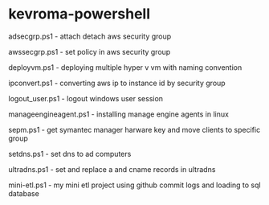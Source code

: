# kevroma-powershell

adsecgrp.ps1 - attach detach aws security group

awssecgrp.ps1 - set policy in aws security group

deployvm.ps1 - deploying multiple hyper v vm with naming convention

ipconvert.ps1 - converting aws ip to instance id by security group

logout_user.ps1 - logout windows user session

manageengineagent.ps1 - installing manage engine agents in linux

sepm.ps1 - get symantec manager harware key and move clients to specific group

setdns.ps1 - set dns to ad computers

ultradns.ps1 - set and replace a and cname records in ultradns

mini-etl.ps1 - my mini etl project using github commit logs and loading to sql database

